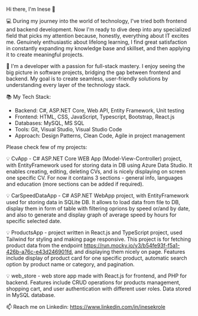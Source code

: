 Hi there, I'm Inese 👋

💻 During my journey into the world of technology, I've tried both frontend and backend development. Now I'm ready to dive deep into any specialized field that picks my attention because, honestly, everything about IT excites me.
Genuinely enthusiastic about lifelong learning, I find great satisfaction in constantly expanding my knowledge base and skillset, and then applying it to create meaningful projects.

🌟 I'm a developer with a passion for full-stack mastery. I enjoy seeing the big picture in software projects, bridging the gap between frontend and backend. My goal is to create seamless, user-friendly solutions by understanding every layer of the technology stack.

📚 My Tech Stack:
- Backend: C#, ASP.NET Core, Web API, Entity Framework, Unit testing
- Frontend: HTML, CSS, JavaScript, Typescript, Bootstrap, React.js
- Databases: MySQL, MS SQL
- Tools: Git, Visual Studio, Visual Studio Code
- Approach: Design Patterns, Clean Code, Agile in project management

Please check few of my projects:

💡    CvApp - C# ASP.NET Core WEB App (Model-View-Controller) project, with EntityFramework used for storing data in DB using Azure Data Studio. It enables creating, editing, deleting CVs, and is nicely displaying on screen one specific CV. For now it contains 3 sections - general info, languages and education (more sections can be added if required).

💡    CarSpeedDataApp - C# ASP.NET WebApp project, with EntityFramework used for storing data in SQLite DB. It allows to  load data from file to DB, display them in form of table with filtering oprions by speed or/and by date, and also to generate and display graph of average speed by hours for specific selected date.

💡    ProductsApp - project written in React.js and TypeScript project, used Tailwind for styling and making page responsive. This project is for fetching product data from the endpoint https://run.mocky.io/v3/b54fe93f-f5a1-426b-a76c-e43d246901fd, and displaying them nicely on page. Features include display of product card for one specific product, automatic search option by product name or category, and pagination.

💡   web_store - web store app made with React.js for frontend, and PHP for backend. Features include CRUD operations for products management, shopping cart, and user authentication with different user roles. Data stored in MySQL database.

📫 Reach me on 
Linkedin: https://www.linkedin.com/in/inesekrole



